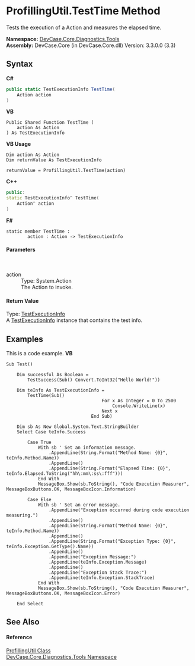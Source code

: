 # ProfillingUtil.TestTime Method 
 

Tests the execution of a Action and measures the elapsed time.

**Namespace:**&nbsp;<a href="N_DevCase_Core_Diagnostics_Tools">DevCase.Core.Diagnostics.Tools</a><br />**Assembly:**&nbsp;DevCase.Core (in DevCase.Core.dll) Version: 3.3.0.0 (3.3)

## Syntax

**C#**<br />
``` C#
public static TestExecutionInfo TestTime(
	Action action
)
```

**VB**<br />
``` VB
Public Shared Function TestTime ( 
	action As Action
) As TestExecutionInfo
```

**VB Usage**<br />
``` VB Usage
Dim action As Action
Dim returnValue As TestExecutionInfo

returnValue = ProfillingUtil.TestTime(action)
```

**C++**<br />
``` C++
public:
static TestExecutionInfo^ TestTime(
	Action^ action
)
```

**F#**<br />
``` F#
static member TestTime : 
        action : Action -> TestExecutionInfo 

```


#### Parameters
&nbsp;<dl><dt>action</dt><dd>Type: System.Action<br />The Action to invoke.</dd></dl>

#### Return Value
Type: <a href="T_DevCase_Core_Diagnostics_TestExecutionInfo">TestExecutionInfo</a><br />A <a href="T_DevCase_Core_Diagnostics_TestExecutionInfo">TestExecutionInfo</a> instance that contains the test info.

## Examples
This is a code example. 
**VB**<br />
``` VB
Sub Test()

    Dim successful As Boolean =
        TestSuccess(Sub() Convert.ToInt32("Hello World!"))

    Dim teInfo As TestExecutionInfo =
        TestTime(Sub()
                                    For x As Integer = 0 To 2500
                                        Console.WriteLine(x)
                                    Next x
                                End Sub)

    Dim sb As New Global.System.Text.StringBuilder
    Select Case teInfo.Success

        Case True
            With sb ' Set an information message.
                .AppendLine(String.Format("Method Name: {0}", teInfo.Method.Name))
                .AppendLine()
                .AppendLine(String.Format("Elapsed Time: {0}", teInfo.Elapsed.ToString("hh\:mm\:ss\:fff")))
            End With
            MessageBox.Show(sb.ToString(), "Code Execution Measurer", MessageBoxButtons.OK, MessageBoxIcon.Information)

        Case Else
            With sb ' Set an error message.
                .AppendLine("Exception occurred during code execution measuring.")
                .AppendLine()
                .AppendLine(String.Format("Method Name: {0}", teInfo.Method.Name))
                .AppendLine()
                .AppendLine(String.Format("Exception Type: {0}", teInfo.Exception.GetType().Name))
                .AppendLine()
                .AppendLine("Exception Message:")
                .AppendLine(teInfo.Exception.Message)
                .AppendLine()
                .AppendLine("Exception Stack Trace:")
                .AppendLine(teInfo.Exception.StackTrace)
            End With
            MessageBox.Show(sb.ToString(), "Code Execution Measurer", MessageBoxButtons.OK, MessageBoxIcon.Error)

    End Select
```


## See Also


#### Reference
<a href="T_DevCase_Core_Diagnostics_Tools_ProfillingUtil">ProfillingUtil Class</a><br /><a href="N_DevCase_Core_Diagnostics_Tools">DevCase.Core.Diagnostics.Tools Namespace</a><br />